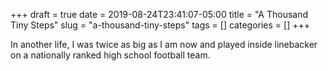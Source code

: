 +++ 
draft = true
date = 2019-08-24T23:41:07-05:00
title = "A Thousand Tiny Steps"
slug = "a-thousand-tiny-steps" 
tags = []
categories = []
+++

In another life, I was twice as big as I am now and played inside linebacker on a nationally ranked high school football team.

